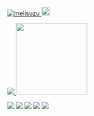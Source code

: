 <p align="left"> 
  <a href="https://github.com/yk-mt12/yk-mt12/">
    <img src="https://komarev.com/ghpvc/?username=melisuzu&color=blueviolet" alt="melisuzu" />
  </a>
  <a href="http://twitter.com/melisuzu_n">
    <img height="20" src="https://img.shields.io/twitter/follow/melisuzu_n?label=twitter&style=social" />
  </a>

<p align="left"> 
  <a href="https://github.com/anuraghazra/github-readme-stats">
    <img src="https://github-readme-stats.vercel.app/api/top-langs/?username=melisuzu&layout=compact&theme=spring"/>
  </a>
  <a href="https://github.com/anuraghazra/github-readme-stats">
    <img height="165" src="https://github-readme-stats.vercel.app/api?username=melisuzu&show_icons=true&theme=spring" />
  </a>
</p>


<!-- [![](https://github-readme-stats.vercel.app/api/top-langs/?username=melisuzu&layout=compact)](https://github.com/anuraghazra/github-readme-stats)

[![](https://github-readme-stats.vercel.app/api?username=melisuzu&show_icons=true&theme=spring)

 -->

[![](https://raw.githubusercontent.com/melisuzu/melisuzu/main/profile-summary-card-output/github_dark/0-profile-details.svg)](https://github.com/vn7n24fzkq/github-profile-summary-cards)
[![](https://raw.githubusercontent.com/melisuzu/melisuzu/main/profile-summary-card-output/github_dark/1-repos-per-language.svg)](https://github.com/vn7n24fzkq/github-profile-summary-cards) 
[![](https://raw.githubusercontent.com/melisuzu/melisuzu/main/profile-summary-card-output/github_dark/2-most-commit-language.svg)](https://github.com/vn7n24fzkq/github-profile-summary-cards)
[![](https://raw.githubusercontent.com/melisuzu/melisuzu/main/profile-summary-card-output/github_dark/3-stats.svg)](https://github.com/vn7n24fzkq/github-profile-summary-cards)
[![](https://raw.githubusercontent.com/melisuzu/melisuzu/main/profile-summary-card-output/github_dark/4-productive-time.svg)](https://github.com/vn7n24fzkq/github-profile-summary-cards)

<!-- [![](https://github-readme-stats.vercel.app/api/wakatime?username=melisuzu)](https://github.com/anuraghazra/github-readme-stats)

<img src="https://github.com/melisuzu/melisuzu/blob/main/images/stat.svg" alt="Alternative Text"/> -->



